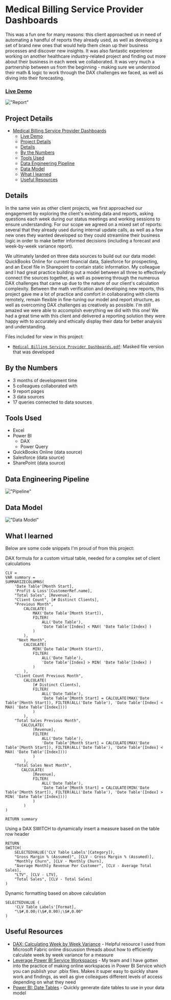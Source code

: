 # Medical Billing Service Provider Dashboards

This was a fun one for many reasons: this client approached us in need of automating a handful of reports they already used, as well as developing a set of brand new ones that would help them clean up their business processes and discover new insights. It was also fantastic experience working on another healthcare industry-related project and finding out more about their business in each week we collaborated. It was very much a partnership between us from the beginning - making sure we understood their math & logic to work through the DAX challenges we faced, as well as diving into their forecasting. 

### [Live Demo](https://app.powerbi.com/view?r=eyJrIjoiMDZiZGJjMDEtM2U5My00MWJiLTgyYjgtNzRiNDFmZDRjZGVhIiwidCI6ImY3N2E4MGM5LTY5MTAtNGJkYy1iNjFiLTgxNzA2NmQ1NmI0NiIsImMiOjJ9)

!["Report"](./Medical%20Billing%20Service%20Provider%20Dashboards.jpg)

## Project Details
- [Medical Billing Service Provider Dashboards](#medical-billing-service-provider-dashboards)
    - [Live Demo](#live-demo)
  - [Project Details](#project-details)
  - [Details](#details)
  - [By the Numbers](#by-the-numbers)
  - [Tools Used](#tools-used)
  - [Data Engineering Pipeline](#data-engineering-pipeline)
  - [Data Model](#data-model)
  - [What I learned](#what-i-learned)
  - [Useful Resources](#useful-resources)

## Details

In the same vein as other client projects, we first approached our engagement by exploring the client's existing data and reports, asking questions each week during our status meetings and working sessions to ensure understanding. For our scope we agreed on a mixed set of reports: several that they already used during internal update calls, as well as a few new ones they wanted developed so they could streamline their business logic in order to make better informed decisions (including a forecast and week-by-week variance report).

We ultimately landed on three data sources to build out our data model: QuickBooks Online for current financial data, Salesforce for prospecting, and an Excel file in Sharepoint to contain static information. My colleague and I had great practice building out a model between all three to effectively connect the sources together, as well as powering through the numerous DAX challenges that came up due to the nature of our client's calculation complexity. Between the math verification and developing new reports, this project gave me a lot of practice and comfort in collaborating with clients remotely, remain flexible in fine-tuning our model and report structure, as well as overcoming DAX challenges as creatively as possible. I'm still amazed we were able to accomplish everything we did with this one! We had a great time with this client and delivered a reporting solution they were happy with to accurately and ethically display their data for better analysis and understanding.

Files included for view in this project:
- [`Medical Billing Service Provider Dashboards.pdf`](./Medical%20Billing%20Service%20Provider%20Dashboards.pdf): Masked file version that was developed

## By the Numbers

- 3 months of development time
- 5 colleagues collaborated with
- 9 report pages
- 3 data sources
- 17 queries connected to data sources

## Tools Used

- Excel
- Power BI
  - DAX
  - Power Query
- QuickBooks Online (data source)
- Salesforce (data source)
- SharePoint (data source)

## Data Engineering Pipeline

!["Pipeline"](./Medical%20Billing%20Service%20Provider%20Dashboards%20Pipeline.png)

## Data Model

!["Data Model"](./Medical%20Billing%20Service%20Provider%20Dashboards%20Data%20Model.jpg)

## What I learned

Below are some code snippets I'm proud of from this project:

DAX formula for a custom virtual table, needed for a complex set of client calculations
```DAX
CLV = 
VAR summary = 
SUMMARIZECOLUMNS(
    'Date Table'[Month Start],
    'Profit & Loss'[CustomerRef.name],
    "Total Sales", [Revenue],
    "Client Count", [# Distinct Clients],
    "Previous Month", 
        CALCULATE(
            MAX('Date Table'[Month Start]),
            FILTER( 
                ALL('Date Table'),
                'Date Table'[Index] < MAX( 'Date Table'[Index] )
            )
        ),
     "Next Month", 
        CALCULATE(
            MIN('Date Table'[Month Start]),
            FILTER( 
                ALL('Date Table'),
                'Date Table'[Index] > MIN( 'Date Table'[Index] )
            )
        ),
    "Client Count Previous Month",
        CALCULATE(
            [# Distinct Clients],
            FILTER( 
                ALL('Date Table'),
                'Date Table'[Month Start] = CALCULATE(MAX('Date Table'[Month Start]), FILTER(ALL('Date Table'), 'Date Table'[Index] < MAX( 'Date Table'[Index])))
            )
        ),
    "Total Sales Previous Month",
       CALCULATE(
            [Revenue],
            FILTER( 
                ALL('Date Table'),
                'Date Table'[Month Start] = CALCULATE(MAX('Date Table'[Month Start]), FILTER(ALL('Date Table'), 'Date Table'[Index] < MAX( 'Date Table'[Index])))
            )
        ),
    "Total Sales Next Month",
       CALCULATE(
            [Revenue],
            FILTER( 
                ALL('Date Table'),
                'Date Table'[Month Start] = CALCULATE(MIN('Date Table'[Month Start]), FILTER(ALL('Date Table'), 'Date Table'[Index] > MIN( 'Date Table'[Index])))
            )
        )
)

RETURN summary
```

Using a DAX SWITCH to dynamically insert a measure based on the table row header
```DAX
RETURN
SWITCH(
    SELECTEDVALUE('CLV Table Labels'[Category]), 
    "Gross Margin % (Assumed)", [CLV - Gross Margin % (Assumed)],
    "Monthly Churn", [CLV - Monthly Churn],
    "Average Monthly Revenue Per Customer", [CLV - Average Total Sales],
    "LTV", [CLV - LTV],
    "Total Sales", [CLV - Total Sales]
)
```

Dynamic formatting based on above calculation
```DAX
SELECTEDVALUE (
    'CLV Table Labels'[Format],
    "\$#,0.00;(\$#,0.00);\$#,0.00"
)
```

## Useful Resources

- [DAX: Calculating Week by Week Variance](https://community.fabric.microsoft.com/t5/Desktop/Variance-over-week-DAX/m-p/479504) - Helpful resource I used from Microsoft Fabric online discussion threads about how to efficiently calculate week by week variance for a measure
- [Leverage Power BI Service Workspaces](https://learn.microsoft.com/en-us/power-bi/fundamentals/service-get-started) - My team and I have gotten into the practice of making online workspaces in Power BI Service which you can publish your .pbix files. Makes it super easy to quickly share work and findings, as well as give colleagues different levels of access depending on what they need
- [Power BI: Date Tables](https://www.youtube.com/watch?v=WybnTHDl-AM) - Quickly generate date tables to use in your data model